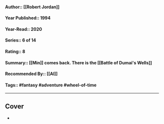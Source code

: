 #### Author:: [[Robert Jordan]]
#### Year Published:: 1994
#### Year-Read:: 2020
#### Series:: 6 of 14
#### Rating:: 8
#### Summary::  [[Min]] comes back. There is the [[Battle of Dumai's Wells]]
#### Recommended By:: [[Al]]
#### Tags:: #fantasy #adventure #wheel-of-time 

---
## Cover
- ![]()